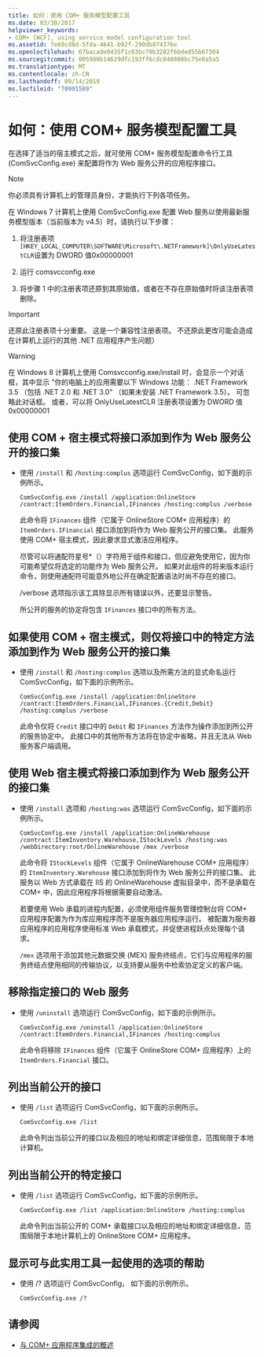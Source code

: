 ```yaml
---
title: 如何：使用 COM+ 服务模型配置工具
ms.date: 03/30/2017
helpviewer_keywords:
- COM+ [WCF], using service model configuration tool
ms.assetid: 7e68cd8d-5fda-4641-b92f-290db874376e
ms.openlocfilehash: 67bacade0435f1c63bc79b3282f6bded55b67304
ms.sourcegitcommit: 005980b14629dfc193ff6cdc040800bc75e0a5a5
ms.translationtype: MT
ms.contentlocale: zh-CN
ms.lasthandoff: 09/14/2019
ms.locfileid: "70991589"
---
```

# <a name="how-to-use-the-com-service-model-configuration-tool"></a>如何：使用 COM+ 服务模型配置工具
在选择了适当的宿主模式之后，就可使用 COM+ 服务模型配置命令行工具 (ComSvcConfig.exe) 来配置将作为 Web 服务公开的应用程序接口。  
  
> [!NOTE]
> 你必须具有计算机上的管理员身份，才能执行下列各项任务。  
  
 在 Windows 7 计算机上使用 ComSvcConfig.exe 配置 Web 服务以使用最新服务模型版本（当前版本为 v4.5）时，请执行以下步骤：  
  
1. 将注册表项`[HKEY_LOCAL_COMPUTER\SOFTWARE\Microsoft\.NETFramework]\OnlyUseLatestCLR`设置为 DWORD 值0x00000001  
  
2. 运行 comsvcconfig.exe  
  
3. 将步骤 1 中的注册表项还原到其原始值，或者在不存在原始值时将该注册表项删除。  
  
> [!IMPORTANT]
> 还原此注册表项十分重要。 这是一个兼容性注册表项。 不还原此更改可能会造成在计算机上运行的其他 .NET 应用程序产生问题）  
  
> [!WARNING]
> 在 Windows 8 计算机上使用 Comsvcconfig.exe/install 时，会显示一个对话框，其中显示 "你的电脑上的应用需要以下 Windows 功能： .NET Framework 3.5 （包括 .NET 2.0 和 .NET 3.0" （如果未安装 .NET Framework 3.5）。 可忽略此对话框。 或者，可以将 OnlyUseLatestCLR 注册表项设置为 DWORD 值 0x00000001  
  
## <a name="to-add-an-interface-to-the-set-of-interfaces-exposed-as-web-services-using-the-com-hosting-mode"></a>使用 COM + 宿主模式将接口添加到作为 Web 服务公开的接口集  
  
- 使用 `/install` 和 `/hosting:complus` 选项运行 ComSvcConfig，如下面的示例所示。  
  
    ```console  
    ComSvcConfig.exe /install /application:OnlineStore /contract:ItemOrders.Financial,IFinances /hosting:complus /verbose  
    ```  
  
     此命令将 `IFinances` 组件（它属于 OnlineStore COM+ 应用程序）的 `ItemOrders.IFinancial` 接口添加到将作为 Web 服务公开的接口集。 此服务使用 COM+ 宿主模式，因此要求显式激活应用程序。  
  
     尽管可以将通配符星号\*（）字符用于组件和接口，但应避免使用它，因为你可能希望仅将选定的功能作为 Web 服务公开。 如果对此组件的将来版本运行命令，则使用通配符可能意外地公开在确定配置语法时尚不存在的接口。  
  
     /verbose 选项指示该工具除显示所有错误以外，还要显示警告。  
  
     所公开的服务的协定将包含 `IFinances` 接口中的所有方法。  
  
## <a name="to-add-only-specific-methods-from-an-interface-to-the-set-of-interfaces-exposed-as-web-services-using-the-com-hosting-mode"></a>如果使用 COM + 宿主模式，则仅将接口中的特定方法添加到作为 Web 服务公开的接口集  
  
- 使用 `/install` 和 `/hosting:complus` 选项以及所需方法的显式命名运行 ComSvcConfig，如下面的示例所示。  
  
    ```console  
    ComSvcConfig.exe /install /application:OnlineStore /contract:ItemOrders.Financial,IFinances.{Credit,Debit} /hosting:complus /verbose  
    ```  
  
     此命令仅将 `Credit` 接口中的 `Debit` 和 `IFinances` 方法作为操作添加到所公开的服务协定中。 此接口中的其他所有方法将在协定中省略，并且无法从 Web 服务客户端调用。  
  
## <a name="to-add-an-interface-to-the-set-of-interfaces-exposed-as-web-services-using-the-web-hosting-mode"></a>使用 Web 宿主模式将接口添加到作为 Web 服务公开的接口集  
  
- 使用 `/install` 选项和 `/hosting:was` 选项运行 ComSvcConfig，如下面的示例所示。  
  
    ```console  
    ComSvcConfig.exe /install /application:OnlineWarehouse /contract:ItemInventory.Warehouse,IStockLevels /hosting:was /webDirectory:root/OnlineWarehouse /mex /verbose  
    ```  
  
     此命令将 `IStockLevels` 组件（它属于 OnlineWarehouse COM+ 应用程序）的 `ItemInventory.Warehouse` 接口添加到将作为 Web 服务公开的接口集。 此服务以 Web 方式承载在 IIS 的 OnlineWarehouse 虚拟目录中，而不是承载在 COM+ 中，因此应用程序将根据需要自动激活。  
  
     若要使用 Web 承载的进程内配置，必须使用组件服务管理控制台将 COM+ 应用程序配置为作为库应用程序而不是服务器应用程序运行。 被配置为服务器应用程序的应用程序使用标准 Web 承载模式，并促使进程跃点处理每个请求。  
  
     `/mex` 选项用于添加其他元数据交换 (MEX) 服务终结点，它们与应用程序的服务终结点使用相同的传输协议，以支持要从服务中检索协定定义的客户端。  
  
## <a name="to-remove-a-web-service-for-a-specified-interface"></a>移除指定接口的 Web 服务  
  
- 使用 `/uninstall` 选项运行 ComSvcConfig，如下面的示例所示。  
  
    ```console  
    ComSvcConfig.exe /uninstall /application:OnlineStore /contract:ItemOrders.Financial,IFinances /hosting:complus  
    ```  
  
     此命令将移除 `IFinances` 组件（它属于 OnlineStore COM+ 应用程序）上的 `ItemOrders.Financial` 接口。  
  
## <a name="to-list-currently-exposed-interfaces"></a>列出当前公开的接口  
  
- 使用 `/list` 选项运行 ComSvcConfig，如下面的示例所示。  
  
    ```console  
    ComSvcConfig.exe /list  
    ```  
  
     此命令列出当前公开的接口以及相应的地址和绑定详细信息，范围局限于本地计算机。  
  
## <a name="to-list-specific-currently-exposed-interfaces"></a>列出当前公开的特定接口  
  
- 使用 `/list` 选项运行 ComSvcConfig，如下面的示例所示。  
  
    ```console  
    ComSvcConfig.exe /list /application:OnlineStore /hosting:complus  
    ```  
  
     此命令列出当前公开的 COM+ 承载接口以及相应的地址和绑定详细信息，范围局限于本地计算机上的 OnlineStore COM+ 应用程序。  
  
## <a name="to-display-help-on-the-options-that-can-be-used-with-the-utility"></a>显示可与此实用工具一起使用的选项的帮助  
  
- 使用 /? 选项运行 ComSvcConfig， 如下面的示例所示。  
  
    ```console  
    ComSvcConfig.exe /?  
    ```  
  
## <a name="see-also"></a>请参阅

- [与 COM+ 应用程序集成的概述](../../../../docs/framework/wcf/feature-details/integrating-with-com-plus-applications-overview.md)
